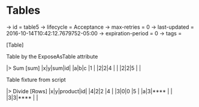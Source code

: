 # Tables

-> id = table5
-> lifecycle = Acceptance
-> max-retries = 0
-> last-updated = 2016-10-14T10:42:12.7679752-05:00
-> expiration-period = 0
-> tags = 

[Table]

Table by the ExposeAsTable attribute

|> Sum
    [sum]
    |x|y|sum|id|
    |a|b|c  |1 |
    |2|2|4  |  |
    |2|2|5  |  |


Table fixture from script

|> Divide
    [Rows]
    |x|y|product|id|
    |4|2|2      |4 |
    |3|0|0      |5 |
    |a|3|****   |  |
    |3|3|****   |  |

~~~
